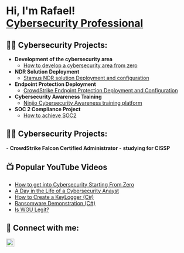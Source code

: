 <h1>Hi, I'm Rafael! <br/><a href="https://github.com/rafaelgpereira1"> <a href="https://www.linkedin.com/in/rafaelgpereira/">Cybersecurity Professional</a></h1>

<h2>👨‍💻 Cybersecurity Projects:</h2>

- <b>Development of the cybersecurity area </b>
  - [How to develop a cybersecurity area from zero](https://github.com/rafaelgpereira1)
- <b>NDR Solution Deployment </b>
  - [Stamus NDR solution Deployment and configuration](https://github.com/rafaelgpereira1) 
- <b>Endpoint Protection Deployment</b>
  - [CrowdStrike Endpoint Protection Deployment and Configuration](https://github.com/rafaelgpereira1)
- <b>Cybersecurity Awareness Training</b>
  - [Ninjio Cybersecurity Awareness training platform](https://github.com/rafaelgpereira1)
- <b>SOC 2 Compliance Project</b>
  - [How to achieve SOC2](https://github.com/rafaelgpereira1)
 
<h2>👨‍💻 Cybersecurity Projects:</h2>
- <b>CrowdStrike Falcon Certified Administrator</b>
- <b>studying for CISSP</b>


<h2>📺 Popular YouTube Videos</h2>

- [How to get into Cybersecurity Starting From Zero](https://www.youtube.com/watch?v=a83ASGn_V_s)
- [A Day in the Life of a Cybersecurity Anayst](https://www.youtube.com/watch?v=uHy3oM7NnoU)
- [How to Create a KeyLogger (C#)](https://www.youtube.com/watch?v=N-L9hklSlNk)
- [Ransomware Demonstration (C#)](https://www.youtube.com/watch?v=OfvdQeh79s0)
- [Is WGU Legit?](https://www.youtube.com/watch?v=E2MwRWxDBkA)

<h2> 🤳 Connect with me:</h2>


[<img align="left" alt="JoshMadakor | LinkedIn" width="22px" src="https://cdn.jsdelivr.net/npm/simple-icons@v3/icons/linkedin.svg" />][linkedin]


[linkedin]: https://linkedin.com/in/rafaelgpereira

<!--
**joshmadakor1/joshmadakor1** is a ✨ _special_ ✨ repository because its `README.md` (this file) appears on your GitHub profile.

Here are some ideas to get you started:

- 🔭 I’m currently working on ...
- 🌱 I’m currently learning ...
- 👯 I’m looking to collaborate on ...
- 🤔 I’m looking for help with ...
- 💬 Ask me about ...
- 📫 How to reach me: ...
- 😄 Pronouns: ...
- ⚡ Fun fact: ...
-->

